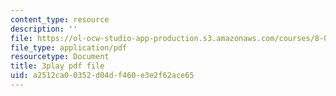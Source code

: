 ```yaml
---
content_type: resource
description: ''
file: https://ol-ocw-studio-app-production.s3.amazonaws.com/courses/8-04-quantum-physics-i-spring-2016/a2512ca00352d04df460e3e2f62ace65_R-5hjmV-bdY.pdf
file_type: application/pdf
resourcetype: Document
title: 3play pdf file
uid: a2512ca0-0352-d04d-f460-e3e2f62ace65
---
```

